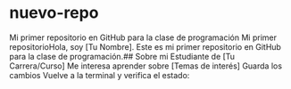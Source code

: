 # nuevo-repo
Mi primer repositorio en GitHub para la clase de programación
Mi primer repositorioHola, soy [Tu Nombre].
Este es mi primer repositorio en GitHub para la clase de programación.## Sobre mi
Estudiante de [Tu Carrera/Curso]
Me interesa aprender sobre [Temas de interés]
Guarda los cambios
Vuelve a la terminal y verifica el estado: